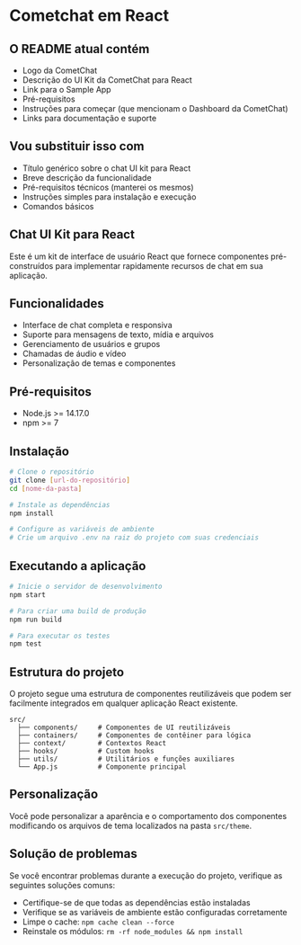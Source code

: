 # Cometchat em React

## O README atual contém

- Logo da CometChat
- Descrição do UI Kit da CometChat para React
- Link para o Sample App
- Pré-requisitos
- Instruções para começar (que mencionam o Dashboard da CometChat)
- Links para documentação e suporte

## Vou substituir isso com

- Título genérico sobre o chat UI kit para React
- Breve descrição da funcionalidade
- Pré-requisitos técnicos (manterei os mesmos)
- Instruções simples para instalação e execução
- Comandos básicos

## Chat UI Kit para React

Este é um kit de interface de usuário React que fornece componentes pré-construídos para implementar rapidamente recursos de chat em sua aplicação.

## Funcionalidades

- Interface de chat completa e responsiva
- Suporte para mensagens de texto, mídia e arquivos
- Gerenciamento de usuários e grupos
- Chamadas de áudio e vídeo
- Personalização de temas e componentes

## Pré-requisitos

- Node.js >= 14.17.0
- npm >= 7

## Instalação

```bash
# Clone o repositório
git clone [url-do-repositório]
cd [nome-da-pasta]

# Instale as dependências
npm install

# Configure as variáveis de ambiente
# Crie um arquivo .env na raiz do projeto com suas credenciais
```

## Executando a aplicação

```bash
# Inicie o servidor de desenvolvimento
npm start

# Para criar uma build de produção
npm run build

# Para executar os testes
npm test
```

## Estrutura do projeto

O projeto segue uma estrutura de componentes reutilizáveis que podem ser facilmente integrados em qualquer aplicação React existente.

```plaintext
src/
  ├── components/     # Componentes de UI reutilizáveis
  ├── containers/     # Componentes de contêiner para lógica
  ├── context/        # Contextos React
  ├── hooks/          # Custom hooks
  ├── utils/          # Utilitários e funções auxiliares
  └── App.js          # Componente principal
```

## Personalização

Você pode personalizar a aparência e o comportamento dos componentes modificando os arquivos de tema localizados na pasta `src/theme`.

## Solução de problemas

Se você encontrar problemas durante a execução do projeto, verifique as seguintes soluções comuns:

- Certifique-se de que todas as dependências estão instaladas
- Verifique se as variáveis de ambiente estão configuradas corretamente
- Limpe o cache: `npm cache clean --force`
- Reinstale os módulos: `rm -rf node_modules && npm install`
